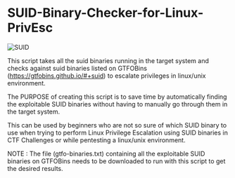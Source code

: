 # SUID-Binary-Checker-for-Linux-PrivEsc

![SUID](https://user-images.githubusercontent.com/79696910/233857553-5ecbcd6c-9e95-4553-9dd4-2daaac3196b5.png)

This script takes all the suid binaries running in the target system and checks against suid binaries listed on GTFOBins (https://gtfobins.github.io/#+suid) to escalate privileges in linux/unix environment.

The PURPOSE of creating this script is to save time by automatically finding the exploitable SUID binaries without having to manually go through them in the target system. 

This can be used by beginners who are not so sure of which SUID binary to use when trying to perform Linux Privilege Escalation using SUID binaries in CTF Challenges or while pentesting a linux/unix environment.

NOTE : The file (gtfo-binaries.txt) containing all the exploitable SUID binaries on GTFOBins needs to be downloaded to run with this script to get the desired results.
